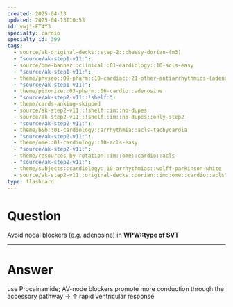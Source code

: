 ```yaml
---
created: 2025-04-13
updated: 2025-04-13T10:53
id: vwj1-FT4Y3
specialty: cardio
specialty_id: 399
tags:
  - source/ak-original-decks::step-2::cheesy-dorian-(m3)
  - "source/ak-step1-v11:": 
  - source/ome-banner::clinical::01-cardiology::10-acls-easy
  - "source/ak-step1-v11:": 
  - theme/physeo::09-pharm::10-cardiac::21-other-antiarrhythmics-(adenosine-and-magnesium)
  - "source/ak-step1-v11:": 
  - theme/pixorize::03-pharm::06-cardio::adenosine
  - "source/ak-step2-v11::!shelf:": 
  - theme/cards-anking-skipped
  - source/ak-step2-v11::!shelf::im::no-dupes
  - source/ak-step2-v11::!shelf::im::no-dupes::only-step2
  - "source/ak-step2-v11:": 
  - theme/b&b::01-cardiology::arrhythmia::acls-tachycardia
  - "source/ak-step2-v11:": 
  - theme/ome::01-cardiology::10-acls-easy
  - "source/ak-step2-v11:": 
  - theme/resources-by-rotation::im::ome::cardio::acls
  - "source/ak-step2-v11:": 
  - theme/subjects::cardiology::10-arrhythmias::wolff-parkinson-white
  - source/ak-step2-v11::original-decks::dorian::im::ome::cardio::acls"
type: flashcard
---
```


# Question
Avoid nodal blockers (e.g. adenosine) in **WPW::type of SVT**

---

# Answer
use Procainamide;  AV-node blockers promote more conduction through the accessory pathway → ↑ rapid ventricular response